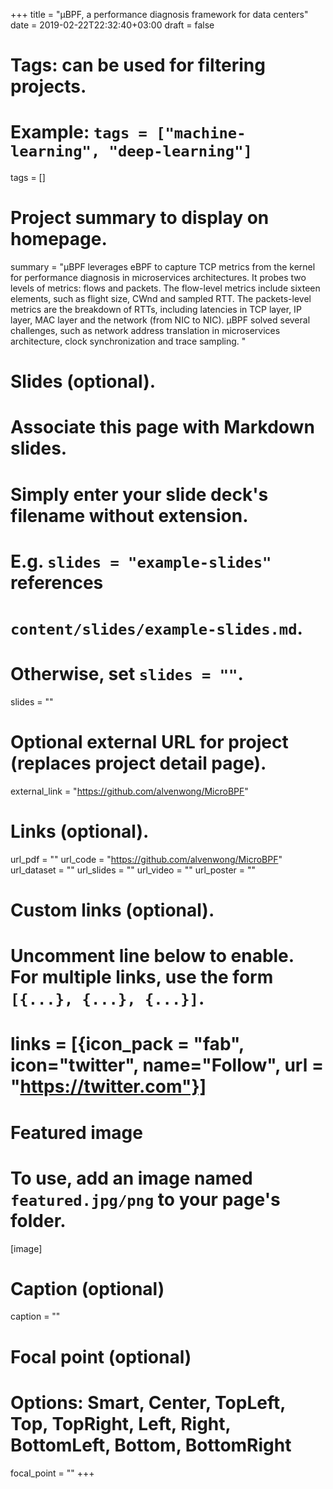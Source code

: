 +++
title = "μBPF, a performance diagnosis framework for data centers"
date = 2019-02-22T22:32:40+03:00
draft = false

# Tags: can be used for filtering projects.
# Example: `tags = ["machine-learning", "deep-learning"]`
tags = []

# Project summary to display on homepage.
summary = "μBPF leverages eBPF to capture TCP metrics from the kernel for performance diagnosis in microservices architectures. It probes two levels of metrics: flows and packets. The flow-level metrics include sixteen elements, such as flight size, CWnd and sampled RTT. The packets-level metrics are the breakdown of RTTs, including latencies in TCP layer, IP layer, MAC layer and the network (from NIC to NIC). μBPF solved several challenges, such as network address translation in microservices architecture, clock synchronization and trace sampling. "

# Slides (optional).
#   Associate this page with Markdown slides.
#   Simply enter your slide deck's filename without extension.
#   E.g. `slides = "example-slides"` references 
#   `content/slides/example-slides.md`.
#   Otherwise, set `slides = ""`.
slides = ""

# Optional external URL for project (replaces project detail page).
external_link = "https://github.com/alvenwong/MicroBPF"

# Links (optional).
url_pdf = ""
url_code = "https://github.com/alvenwong/MicroBPF"
url_dataset = ""
url_slides = ""
url_video = ""
url_poster = ""

# Custom links (optional).
#   Uncomment line below to enable. For multiple links, use the form `[{...}, {...}, {...}]`.
# links = [{icon_pack = "fab", icon="twitter", name="Follow", url = "https://twitter.com"}]

# Featured image
# To use, add an image named `featured.jpg/png` to your page's folder. 
[image]
  # Caption (optional)
  caption = ""

  # Focal point (optional)
  # Options: Smart, Center, TopLeft, Top, TopRight, Left, Right, BottomLeft, Bottom, BottomRight
  focal_point = ""
+++
